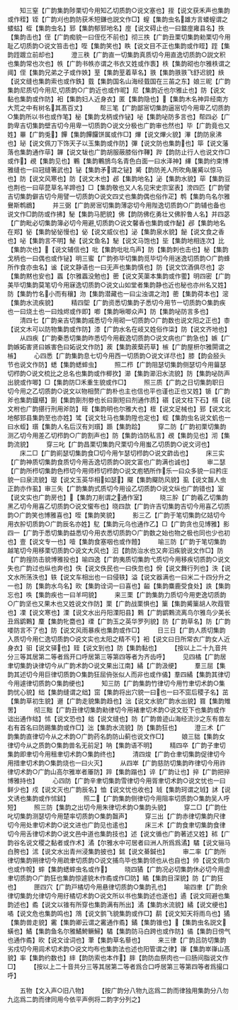 <!-- { "loadSidebar": true } -->
　　知三窒【广韵集韵陟栗切今用知乙切质韵○说文塞也】挃【说文获禾声也集韵或作秷】铚【广韵刈也韵防获禾短鎌也説文作□】螲【集韵虫名雄方言蝼螲谓之蝼蛄】蛭【集韵虫名】郅【集韵郁郅地名】庢【说文碍止也一曰盩庢雍县名】抶【集韵击也】侄【广韵痴貌一曰侄仡不前也】彻三抶【广韵丑栗切集韵勑栗切今用耻乙切质韵○说文笞击也】咥【集韵笑也】眣【说文目不正也集韵或作眰】跮【集韵跮踱立前却也】
　　澄三秩【广韵直一切集韵真质切今用直逸切质韵○説文积也集韵常也次也】帙【广韵书帙亦谓之书衣又姓或作袠】柣【集韵砌也尔雅柣谓之阈】侄【集韵兄弟之子或作妷】荎【集韵荎着草名】翐【集韵翐翐飞舒迟貌】紩【说文缝也集韵索也或作鉄】臷【集韵国名山海经臷国在三苖之东】娘三昵【广韵集韵尼质切今用尼切质韵○广韵近也或作昵】尼【集韵近也尔雅止也】防【说文黏也集韵或作防】衵【集韵妇人近身衣】匿【集韵隐也】【集韵木名神异经南方大荒之中有树名其髙百丈】
　　帮三笔【广韵鄙宻切集韵逼宻切今用卑乙切质韵○集韵所以书也或作笔】柲【集韵戈柄或作铋】咇【集韵咇防多言也】帮四必【广韵卑吉切集韵壁吉切今用卑一切质韵○说文分极也广韵审也然也】毕【广韵竟也又姓】罼【广韵兎】饆【集韵饆饠饼属或作□】熚【说文熚火貌】滭【韵防泉沸也】珌【说文佩刀下饰天子以玉集韵或作防】彃【说文防也集韵也】筚【说文藩落也集韵通作荜】韠【说文韨也广韵胡服蔽膝俗作鞸】跸【韵防止行人也说文作□或作】覕【集韵见也】鷝【集韵鷝鴋鸟名青色白面一曰水泽神】縪【集韵约束博雅缝也一曰冠缝箸武也】铋【集韵矛谓之铋】觱【韵防羌人所吹角屠觱以惊马也】防【说文风寒也】防【说文木也】邲【集韵地名】泌【集韵水貌】荜【集韵豆也荆也一曰荜菎草名羊蹄也】□【集韵敬也又人名见宋史宗室表】滂四匹【广韵譬吉切集韵僻吉切今用譬一切质韵○说文四丈也集韵偶也俗作疋】鹎【集韵鸟名尔雅鸒斯鹎鶋】
　　并三弼【广韵房宻切集韵薄宓切今用陛逸切质韵○广韵辅也备也说文作□韵防或作拂】駜【集韵马肥貌】佛【韵防佛仡勇壮又佛肸鲁人名】并四苾【广韵毗必切集韵簿必切今用避切质韵○说文馨香也集韵或作馝】邲【集韵地名在郑】怭【集韵怭怭慢也】佖【说文威仪也】泌【集韵泉水貌】飶【说文食之香也】咇【集韵言不明】鮅【说文鱼名】駜【说文马饱也】坒【集韵地相连次】比【集韵次也】【说文辅信也】吡【集韵吡吡鸟声】防【集韵刺也击也】柲【集韵戈柄也一曰偶也或作铋】明三蜜【广韵弥毕切集韵觅毕切今用迷逸切质韵○广韵蜂所作食亦虫名】谧【说文静语也一曰无声也集韵慎也】防【说文饮酒俱尽也】宓【集韵黙也安也】蠠【尔雅蠠没勉也】蔤【说文芙蕖本集韵或作藌】明四密【广韵美毕切集韵莫笔切今用寐逸切质韵○说文山如堂者集韵静也近也秘也亦州名又姓】防【集韵竹名小而有穰】沕【集韵潜藏也一曰尘浊谓之沕】蔤【集韵荷本也】滵【集韵水流疾貌】
　　精四堲【广韵资悉切集韵子悉切今用节一切质韵○集韵疾也一曰烧土也一曰烛烬或作即】喞【集韵啾唧众声】防【集韵咇防言多也】
　　清四七【广韵亲吉切集韵戚悉切今用砌一切质韵○广韵数也说文阳之正也】桼【说文木可以防物集韵或作防】漆【广韵水名在岐又姓俗作柒】防【说文齐地也】
　　从四疾【广韵秦悉切集韵昨悉切今用截逸切质韵○说文病也广韵急也】嫉【广韵嫉妬害贤曰嫉害色曰妬说文作防】蒺【集韵蒺蔾药草】槉【广韵屋枅尔雅閞谓之槉】
　　心四悉【广韵集韵息七切今用西一切质韵○说文详尽也】膝【韵会胫头节也说文作防】蟋【集韵蟋蟀虫】
　　照二栉【广韵阻瑟切集韵侧瑟切今用葘瑟切栉韵○说文梳比之总名也集韵或作楖扻】瀄【集韵瀄汨水流貌】防【集韵咇防声出貌或作唧】□【集韵防□禾重生貌或作□】
　　照三质【广韵之日切集韵职日切今用之乙切质韵○说文以物相赘广韵朴也主也信也平也谨也正也又姓】锧【广韵斧也集韵鐡椹】劕【集韵劕剂劵也长曰劕短曰剂通作质】礩【说文柱下石】櫍【说文柎也广韵揕行刑用斧防】晊【集韵明也尔雅大也】桎【说文足械也】郅【说文北地郁郅县集韵至也亦姓】骘【说文牡马也集韵陞也定也】蛭【集韵虫名说文虮也一曰水蛭】瓆【集韵人名后汉有刘瓆】踬【集韵跲】
　　穿二防【广韵初栗切集韵测乙切今用差乙切栉韵○广韵割声也】防【集韵诌防私言】覕【集韵见也】沏【集韵流貌】
　　穿三叱【广韵昌栗切集韵尺栗切今用蚩乙切质韵○说文诃也】
　　床二□【广韵崱瑟切集韵食□切今用乍瑟切栉韵○说文齚齿也】
　　床三实【广韵神质切集韵食质切今用舌逸切质韵○説文富也广韵满也诚也】
　　审二瑟【广韵所栉切集韵色栉切今用师栉切栉韵○说文庖牺所作乐一曰众多貌一曰矜庄貌一曰泉流貌】璱【说文玉英华相如瑟】飋【集韵飋防风貌】虱【说文齧人虫正韵亦作虱】审三失【广韵集韵式质切今用设乙切质韵○说文纵也广韵错也】室【说文实也广韵房也】【集韵刀削谓之通作室】
　　晓三肸【广韵羲乙切集韵黑乙切今用喜乙切质韵○说文蠁布也】晓四欯【广韵许吉切集韵吉切今用喜乙切质韵○广韵笑也博雅喜也】咥【集韵笑貌】
　　影三乙【广韵于笔切集韵亿姞切今用衣肸切质韵○广韵辰名亦姓】鳦【集韵元乌也通作乙】□【广韵贪也见博雅】影四一【广韵于悉切集韵益悉切今用衣悉切质韵○广韵数之始也物之极也同也少也初也】壹【说文专一也】噎【集韵食塞咽也或作饐】
　　喻三防【广韵于笔切集韵越笔切今用移栗切质韵○说文大风也】汩【韵防治水也又奔汩疾貌说文作□】防【广韵揘防击貌博雅投也】喻四逸【广韵夷质切集韵弋质切今用移疾切质韵○说文失也广韵过也纵也奔也】佚【说文佚民也一曰佚忽也】佾【说文舞行列也】泆【说文水所荡泆也】轶【说文车相出也一曰侵轶】溢【说文器满也一曰米二十四分升之一也】防【集韵水鸟名】欥【集韵诠词一曰喜也】齸【集韵麋鹿受食处】詄【集韵忘也】呹【集韵疾也一曰羊呞貌】
　　来三栗【广韵集韵力质切今用吏逸切质韵○广韵坚也又果木也又姓说文作防】栗【广韵战栗惧也】篥【集韵觱篥胡人吹葭管也】凓【说文寒也】溧【说文水出丹阳溧阳县】鷅【广韵鹠鷅流离鸟尔雅鸟少美长丑爲鹠鷅】麜【集韵牝麕也】瑮【广韵玉之英华罗列貌】防【广韵草名】防【广韵喽防言不了也】防【说文风雨暴疾也集韵或作□】
　　日三日【广韵人质切集韵入质切今用仁逸切质韵○说文实也太阳之精不亏】衵【说文曰日所常衣广韵女人近身衣】驲【说文驿也】臸【说文到也】防【集韵黏也】
　　【按以上二十九音共分三等其居第二等者爲开口呼居第三等第四等者为齐齿呼】
　　见四橘【广韵居聿切集韵诀律切今从广韵术韵○说文果出江南】繘【广韵汲绠】
　　羣三屈【集韵其述切今用巨律切质韵○集韵狂屈侜张似人而非也或作僪】羣四繘【集韵其律切今用遽律切质韵○集韵绠也】
　　知三防【广韵集韵竹律切今用竹聿切术韵○集韵忧心貌】绌【集韵缝谓之绌】窋【集韵将出穴貌一曰也一曰不窋后稷子名】茁【集韵草初生貌】逫【广韵走貌集韵趋也】泏【说文水貌广韵水出貌】罬【集韵雉罟】
　　彻三黜【广韵丑律切集韵勑律切今用褚聿切术韵○说文贬下也集韵或作诎出通作绌】怵【说文恐也】绌【说文缝也】防【广韵兽迹山海经流沙之东有兽左右有首名曰防踢集韵或作□】泏【集韵水流貌】防【集韵狂也】
　　澄三术【广韵集韵直律切今从之术韵○广韵药名韵防山蓟也说文作□】
　　娘三貀【集韵女律切今从之质韵○集韵兽名无前足】呐【集韵语不明】
　　精四卒【广韵子聿切集韵即聿切今用租聿切术韵○集韵终也】
　　清四焌【广韵仓聿切集韵促律切今用措聿切术韵○集韵烧也一曰火灭】
　　从四崒【广韵慈防切集韵昨律切今用祚律切术韵○广韵山高尔雅崒者厜防】踤【集韵蹋也】谇【广韵让也】捽【广韵把捽博雅持也】
　　心四防【广韵辛聿切集韵雪律切今用胥聿切术韵○说文忧也一曰鲜少也】戍【说文灭也广韵辰名】恤【说文忧也收也】珬【集韵珂谓之珬】訹【说文诱也集韵或作怵鉥】
　　照二【广韵集韵侧律切今用阻率切质韵○集韵吴人呼短】
　　照三防【集韵之出切今用朱律切术韵○集韵头貌】
　　穿二□【广韵仕叱切集韵测瑟切今用楚率切质韵○集韵齧声】
　　穿三出【广韵赤律切集韵尺律切今用处聿切术韵○说文进也广韵见也逺也】
　　床三术【广韵食聿切集韵食律切今用舌律切术韵○说文邑中道也集韵技也】述【说文循也广韵著述又姓】秫【广韵谷名说文稷之黏者或作术】潏【尔雅水中可居者曰洲人所爲爲潏】驈【说文骊马白胯也】沭【说文水出青州浸集韵披也】鉥【说文綦鍼也】
　　审二率【广韵所律切集韵朔律切今用疏聿切质韵○说文捕鸟毕也集韵领也从也自也】帅【说文佩巾也或作帨】蟀【集韵蟋蟀虫名或作】
　　晓四獝【广韵况必切集韵休必切今用虚聿切质韵○广韵狂也集韵惊遽貌木作矞或作□防】瞲【集韵目深貌】防【广韵狂也】
　　匣四穴【广韵戸橘切今用悬律切质韵○集韵孔也】
　　喻四聿【广韵余律切集韵允律切今用纡橘切术韵○说文所以书也集韵述也遂也】遹【说文囘避也集韵述也】矞【说文以锥有所穿也集韵满有所出】潏【集韵水流貌】繘【说文绠也】噊【说文危也集韵鸣也】鴪【说文鹯飞貌集韵或作□】鹬【说文知天将雨鸟也】獝【集韵兽走貌】霱【集韵卿云谓之霱通作矞】鐍【集韵锥也】【集韵虫名説文蟥也】鱊【集韵鱼名尔雅鱊鮬鳜鯞】驈【集韵防马白跨也或作防】僪【集韵日傍气也通作矞】欥【说文诠词也】茟【集韵草名藜也】
　　来三律【广韵吕防切集韵劣戍切今用闾术切术韵○说文均布也集韵法也述也阳管谓之律】嵂【集韵崒嵂山髙貌】率【集韵约数也】繂【韵防索也本作】膟【韵防血祭肉也一曰肠间脂说文作□】
　　【按以上二十音共分三等其居第二等者爲合口呼居第三等第四等者爲撮口呼】

　　五物【文入声○旧八物】
　　【按广韵分八物九迄爲二韵而律独用集韵分八勿九迄爲二韵而律同用今依平声例将二韵字分列之】
